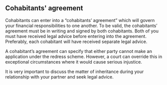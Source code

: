 ##  Cohabitants' agreement

Cohabitants can enter into a “cohabitants’ agreement” which will govern your
financial responsibilities to one another. To be valid, the cohabitants’
agreement must be in writing and signed by both cohabitants. Both of you must
have received legal advice before entering into the agreement. Preferably,
each cohabitant will have received separate legal advice.

A cohabitant’s agreement can specify that either party cannot make an
application under the redress scheme. However, a court can override this in
exceptional circumstances where it would cause serious injustice.

It is very important to discuss the matter of inheritance during your
relationship with your partner and seek legal advice.
